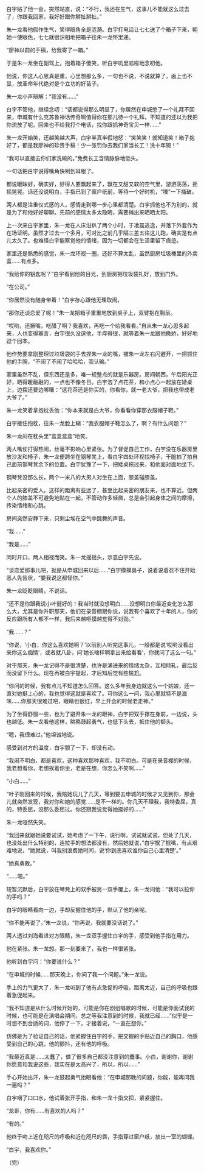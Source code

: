 白宇贴了他一会，突然站直，说：“不行，我还在生气，这事儿不能就这么过去了，你跟我回家，我好好跟你掰扯掰扯。”

朱一龙看他假作生气，笑得眼角全是涟漪。白宇打电话让七七送了个箱子下来，朝她一使眼色，七七就很识相地把箱子往朱一龙怀里递。

“廖神以前的手稿，给我寄了一箱。”

于是朱一龙坐在副驾上，抱着箱子傻笑，听白宇叽里呱啦地念叨他。

他说，你这人心思真是重，心里想那么多，一句也不说，不说就算了，面上也不显，放革命年代绝对是个立功的好苗子。

朱一龙小声辩解：“我没有……”

白宇不管他，继续念叨：“话都说得那么明显了，你居然在申城憋了一个礼拜不回来，申城有什么克苏鲁神话传奇啊值得你在那儿待一个礼拜，不知道的还以为我把你流放了呢。回来也不给我打个电话，找你跟抓神奇宝贝一样……”

朱一龙开始笑，还越笑越大声，白宇半真半假地怒：“笑笑笑！就知道笑！箱子抱好了，都是我廖神的珍贵手稿！少一张罚你去我们家当长工！洗十年碗！”

“我可以直接去你们家洗碗的。”免费长工含情脉脉地低头。

一句话把白宇说得嘴角快咧到耳根了。

都说暧昧好，确实好，好得人要飘起来了，飘在又甜又软的空气里，游游荡荡，摇摇晃晃。话还没说明白，手指已到了窗户纸前，等待一个好时机，“噗”一下捅破。

两人都是注重仪式感的人，感情走到哪一步心里都清楚。白宇抓他也不为别的，就是为了和他好好聊聊。先前的感情太多太隐晦，需要摊出来晒晒太阳。

上一次来白宇家里，朱一龙在人床沿趴了两个小时，于凌晨逃逸，并落下外套作为在场证明。虽然才过去一个多月，可对比之前几乎隔三差五往这儿跑，确实是有点儿太久了。也难怪白宇能察觉他的情绪，因为一切都会在生活里留下痕迹。

家里还是熟悉的感觉，朱一龙环视一圈，还好不算太乱，虽然厨房垃圾桶里的外卖盒……有点多。

“我给你的钥匙呢？”白宇看到他的目光，到厨房把垃圾袋扎好，放到门外。

“在公司。”

“你居然没有随身带着！”白宇存心跟他无理取闹。

“那你还谈恋爱了呢！”朱一龙把箱子重重地放到桌子上，双臂抱在胸前。

“哎哟，还撅嘴，吃醋了啊？我喜欢，再吃一个给我看看。”自从朱一龙心思多起来，人也变得寡言，白宇很久没逗他，手痒得很，就等着朱一龙跟他撒娇，好好地逗个回本。

他作势要拿刚整理过垃圾袋的手去捏朱一龙的嘴，被朱一龙左右闪避开，一把抓住他的手腕，“不闹了不闹了哈哈哈，我认输。”

家里虽然不乱，但东西还是多，唯一规整点的就是乐器房。房间朝西，午后阳光正好，晒得暖融融的，一点也不像冬日。白宇泡了点花茶，和小点心一起放在矮桌上，边摆还要边嘟囔：“这花茶还是你买的，你看你，就一老大爷，把我也带成老大爷了。”

朱一龙笑着拿抱枕丢他：“你本来就是白大爷，你看看你穿那衣服帽子鞋。”

白宇接住抱枕，往朱一龙脸上糊：“我衣服帽子鞋怎么了，啊？有什么问题？”

朱一龙闷在枕头里“盒盒盒盒”地笑。

两人嘴仗打得热闹，丝毫不影响心里紧张。为了督促自己工作，白宇没在乐器房里放沙发和椅子，朱一龙便跨坐在钢琴凳上，看白宇四处环视找椅子，干脆拍了拍自己面前钢琴凳余下的位置。白宇犹豫了一下，把矮桌拖过来，和他面对面地坐下。

钢琴凳没那么长，两个一米八的大男人对坐在上面，膝盖碰膝盖。

比起亲密的爱人，这样的距离有些远了，甚至比起亲密的朋友来，也不算近。但两个人的膝盖不可避免地贴在一起，不管动作多轻微，总是会引起身体之间的摩擦，传染情绪和心跳。

房间突然安静下来，只剩尘埃在空气中跳舞的声音。

“我……”

“我是……”

同时开口，两人相视而笑。朱一龙摇摇头，示意白宇先说。

“谈恋爱那事儿吧，就是从申城回来以后……”白宇摸摸鼻子，说着说着忍不住开始恶人先告状，“要我说这都怪你。”

朱一龙眨眨眼睛，不说话。

“还不是你跟我说小叶挺好的！我当时就没想明白……没想明白你最近变化怎么那么大，尤其是你升职那天，他们在录音棚跟你说，说我有个喜欢了十年的人，你的反应跟所有人都不一样，我后来越咂摸越觉得不对劲。”

“我……？”

“你说，‘小白，你这么喜欢她啊？’以前别人听完这事儿，一般都是说‘哎哟没看出来你这么痴情’，或者就八卦，问‘她长啥样啊拿出来给看看’，你就问了这么一句。”

对于那天，朱一龙记得不是很清楚，也许是涌进来的情绪太杂，互相倾轧，最后反而没留下什么。现在再被白宇提起，才后知后觉有些尴尬。

“你问的时候，我有点儿不知道怎么回答。这么多年我身边就这么一个姑娘，还一直对她挺上心的，我也觉得这就是喜欢了。可你这么一问，我心里就特不是滋味……你那天很难过吧，眼睛也很红，早上开会的时候老走神。”

为了坐得舒服一些，也为了避开朱一龙的眼神，白宇把双手撑在身前，一边说，头也越低。朱一龙看他这样，略略鼓起勇气，也低下头去，抵住他的额头。

“嗯，我很难过。”他坦诚地说。

感受到对方的温度，白宇颤了一下，却没有动。

“我闹不明白，都是喜欢，这种喜欢那种喜欢，我不明白。可是在录音棚的时候，我老想看你，老想挨着你坐，老是在想，你怎么不笑啊……”

“小白……”

“叶子刚回来的时候，我陪她玩儿了几天，等到要去申城的时候才又见到你，那会儿就突然发现，我对你和她的感觉……是不一样的。你几天不理我，我特委屈，真的，特委屈，没那么委屈过。你还跟我说觉得她挺好的……”

朱一龙哑然失笑。

“我回来就跟她说要试试，她考虑了一下午，说行啊，试试就试试，但处了几天，也没处出什么特别的，连拉手的想法都没有，然后她就说，”白宇抿了抿嘴，有点艰难地说，“她就说，叫我别浪费她时间，说‘你到底喜欢谁你自己心里清楚’。”

“她真勇敢。”

“……嗯。”

短暂沉默后，白宇放在琴凳上的双手被另一双手覆上，朱一龙问他：“我可以拉你的手吗？”

白宇的眼睛看向一边，手却反握住他的手，默认了他的亲呢。

“你不能再说了，”朱一龙说，“你再说，我就要没话说了。”

两人透过刘海看进对方眼睛，朱一龙双手握住白宇的手，感受到他手指在用力。

他在紧张。朱一龙想。那一刻要来了，我也一样很紧张。

他听到白宇问：“你要说什么？”

“在申城的时候……那天晚上，你问了我一个问题。”朱一龙说。

手上的力气更大了，朱一龙听到了他有点急促的呼吸，距离太近，自己的呼吸也跟着急促起来。

“我不知道是从什么时候开始的，可能是你在剧组唱歌的时候，可能是你面试我的时候，也可能是在演唱会期间，总之等我注意到的时候，我就已经……”似乎是一时想不到合适的词，他停了一下，才接着说，“一直在想你。”

仿佛是为了验证自己的话，他紧握住白宇的手，把交握的手贴近自己的胸口，他感受到自己的心跳，他的颤抖，还有他的呼吸。

“我最近真是……太蠢了，做了很多自己都没注意到的蠢事。小白，谢谢你，谢谢你愿意和我说这些，我实在是太高兴了，所以，所以……”

手心开始出汗，朱一龙鼓起勇气抬眼看他：“在申城那晚的问题，你能，能再问我一遍吗？”

白宇咽了口口水，他试着张开手指，和朱一龙十指交扣，紧紧握住。

“龙哥，你有……有喜欢的人吗？”

“有的。”

他终于吻上近在咫尺的呼吸和近在咫尺的唇，手指穿过窗户纸，放出一室的蝴蝶。

“白宇，我喜欢你。”

（完）

